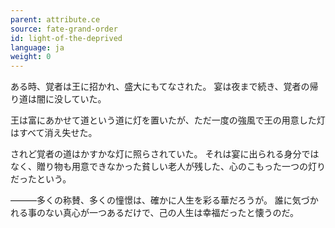 ```yaml
---
parent: attribute.ce
source: fate-grand-order
id: light-of-the-deprived
language: ja
weight: 0
---
```


ある時、覚者は王に招かれ、盛大にもてなされた。
宴は夜まで続き、覚者の帰り道は闇に没していた。

王は富にあかせて道という道に灯を置いたが、ただ一度の強風で王の用意した灯はすべて消え失せた。

されど覚者の道はかすかな灯に照らされていた。
それは宴に出られる身分ではなく、贈り物も用意できなかった貧しい老人が残した、心のこもった一つの灯りだったという。

―――多くの称賛、多くの憧憬は、確かに人生を彩る華だろうが。
誰に気づかれる事のない真心が一つあるだけで、己の人生は幸福だったと懐うのだ。

